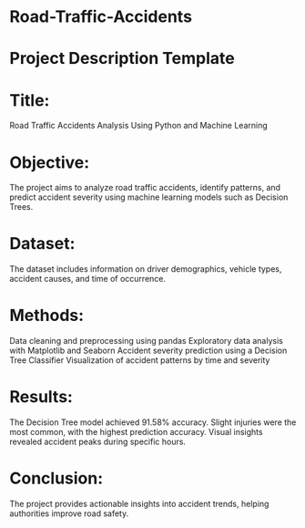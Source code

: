 # Road-Traffic-Accidents
# Project Description Template
# Title:
Road Traffic Accidents Analysis Using Python and Machine Learning

# Objective:
The project aims to analyze road traffic accidents, identify patterns, and predict accident severity using machine learning models such as Decision Trees.

# Dataset:
The dataset includes information on driver demographics, vehicle types, accident causes, and time of occurrence.

# Methods:

Data cleaning and preprocessing using pandas
Exploratory data analysis with Matplotlib and Seaborn
Accident severity prediction using a Decision Tree Classifier
Visualization of accident patterns by time and severity
# Results:

The Decision Tree model achieved 91.58% accuracy.
Slight injuries were the most common, with the highest prediction accuracy.
Visual insights revealed accident peaks during specific hours.
# Conclusion:
The project provides actionable insights into accident trends, helping authorities improve road safety.
